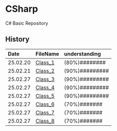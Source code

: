 # CSharp
 C# Basic Repository

## History

|Date|FileName|understanding|
|:--|:--|:--|
|25.02.20|[Class_1](./markdown/class_1.md)|(80%)########|
|25.02.21|[Class_2](./markdown/class_2.md)|(90%)#########|
|25.02.27|[Class_3](./markdown/class_3.md)|(90%)#########|
|25.02.27|[Class_4](./markdown/class_4.md)|(90%)#########|
|25.02.27|[Class_5](./markdown/class_5.md)|(90%)#########|
|25.02.27|[Class_6](./markdown/class_6.md)|(70%)#######|
|25.02.27|[Class_7](./markdown/class_7.md)|(70%)#######|
|25.02.27|[Class_8](./markdown/class_8.md)|(70%)#######|